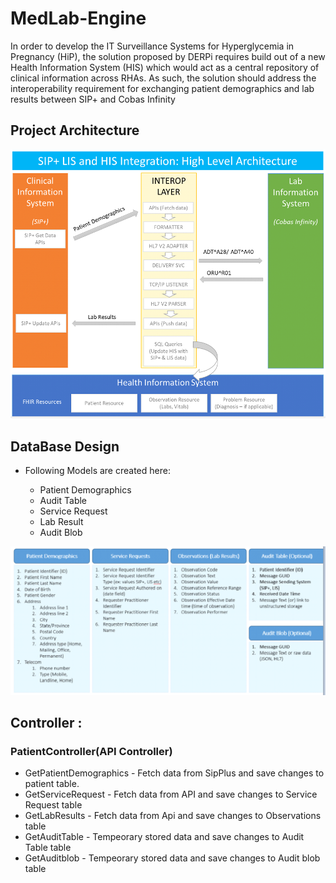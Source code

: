 # MedLab-Engine


In order to develop the IT Surveillance Systems for Hyperglycemia in Pregnancy (HiP), 
the solution proposed by DERPi requires build out of a new Health Information System (HIS)
which would act as a central repository of clinical information across RHAs.
 As such, the solution should address the interoperability requirement for exchanging patient demographics and lab results between SIP+ and Cobas Infinity 

## Project Architecture

![Application screenshot](./MedLabArchitecture.png)




## DataBase Design

- Following Models are created here:

    - Patient Demographics
    - Audit Table
    - Service Request
    - Lab Result
    - Audit Blob

![Application screenshot](./DatabaseDesign.png)

## Controller :

### PatientController(API Controller)

 - GetPatientDemographics - Fetch data from SipPlus and save changes to patient table.
 - GetServiceRequest - Fetch data from API and save changes to Service Request table
 - GetLabResults - Fetch data from Api and save changes to Observations table
 - GetAuditTable - Tempeorary stored data and save changes to Audit Table table
 - GetAuditblob - Tempeorary stored data and save changes to Audit blob table

